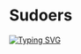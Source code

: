 # Sudoers
[![Typing SVG](https://readme-typing-svg.herokuapp.com?font=roboto&color=%23D90416&lines=Sama-sama+Store;GDSC+HackFest+2022+by+GDSC-Loyola)](https://git.io/typing-svg)

